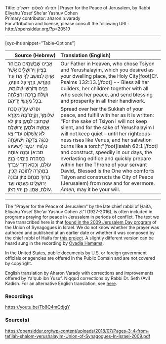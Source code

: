 <html>
<head></head>
<body>
Title: תפילה לשלום ירושלים | Prayer for the Peace of Jerusalem, by Rabbi Eliyahu Yosef She'ar Yashuv Cohen<br />
Primary contributor: aharon.n.varady<br />
For attribution and license, please consult the following URL: <a href="http://opensiddur.org/?p=20519">http://opensiddur.org/?p=20519</a>
<p />
<hr />

[xyz-ihs snippet="Table-Options"]<table style="margin-left: auto; margin-right: auto;" class="draggable">
<thead><tr><th id="x" style="text-align: right;">Source (Hebrew)</th><th style="text-align: left;">Translation (English)</th></tr></thead>
<tbody>
<tr>
<td style="vertical-align:top;">
<div class="liturgy" lang="he">
אָבִינוּ שֶׁבַּשָּׁמַֽיִם
הַבּוֹחֵר בְּצִיּוֹן וִירוּשָׁלַֽיִם
אֲשֶׁר אִוִּֽיתָ לְמוֹשַׁב לְךָ 
אֶת עִיר הַקֹּֽדֶשׁ,
בָּרֵךְ כׇּל בּוֹנֶֽיהָ, בָּנֶֽיהָ 
וְדוֹרְשֵׁי שְׁלוֹמָהּ,
וּשְׁלַח בְּרָכָה וְהַצְלָחָה בְּכׇל מַעֲשֵׂי יְדֵיהֶם.
</span></div></td>
 
<td style="vertical-align:top;">
<div class="english" lang="en">
Our Father in Heaven, 
who chose Tsiyon and Yerushalayim, 
which you desired as your dwelling place, 
the Holy City[foot]Cf. Psalms 132:13.[/foot] --
Bless all her builders, her children 
together with all who seek her peace, 
and send blessing and prosperity in all their handiwork.
</div></td></tr>


<tr><td style="vertical-align:top;">
<div class="liturgy" lang="he">
וּפְרֹשׂ עָלֶֽיהָ סֻכַּת שְׁלוֹמֶֽךָ,
וְקַֽיֶּם־בָּהּ מִקְרָא שֶׁכָּתוּב:
לְמַעַן צִיּוֹן לֹא אֶחֱשֶׁה 
וּלְמַעַן יְרוּשָׁלִַם לֹא אֶשְׁקוֹט
עַד־יֵצֵא כַנֹּגַהּ צִדְקָהּ 
וִישׁוּעָתָהּ כְּלַפִּיד יִבְעָר׃ <span class="citation">(ישעיהו סב:א)</span>
וּבְנֵה אוֹתָהּ בִּמְהֵרָה בְּיָמֵֽינוּ בִּנְיָן עוֹלָם,
וְכִסֵּא דָּוִד עַבְדְּךָ בִּמְהֵרָה לְתוֹכָהּ תָּכִין.
בָּרוּךְ מְנַחֵם צִיּוֹן 
וּבוֹנֵה יְרוּשָׁלַֽיִם
מֵעַתָּה וְעַד עוֹלָם,
אָמֵן. כֵּן יְהִי רָצוֹן.
</span></div></td>
 
<td style="vertical-align:top;">
<div class="english" lang="en">
Spread over her the Sukkah of your peace, 
and fulfill with her as it is written: 
“For the sake of Tsiyon I will not keep silent, 
and for the sake of Yerushalayim I will not keep quiet – 
until her righteousness rises like Venus, 
and her salvation burns like a torch;”[foot]Isaiah 62:1[/foot]
and construct, speedily in our days, the everlasting edifice
and quickly prepare within her the Throne of  your servant David,.
Blessed is the One who comforts Tsiyon 
and constructs the City of Peace (Jerusalem)
from now and for evermore. 
<em>Amen</em>, may it be your will.
</div></td></tr>
</tbody></table>

<hr />

The "Prayer for the Peace of Jerusalem" by the late chief rabbi of Ḥaifa, Eliyahu Yosef She'ar Yashuv Cohen zt"l (1927-2016), is often included in programs praying for peace in Jerusalem in periods of conflict. The text we have transcribed here is that <a href="http://www.unisyn.org.il/images/שבת-ירושלים/חוברת_תפילות_יום_ירושלים.pdf">found in the 2009 Jerusalem Day program</a> of the Union of Synagogues in Israel. We do not know whether the prayer was authored and published at an earlier date or whether it was composed by the chief rabbi of Haifa for <a href="https://www.bridgeofgold.com/%D7%A4%D7%A8%D7%95%D7%99%D7%A7%D7%98%D7%99%D7%9D-%D7%A2%D7%AA%D7%99%D7%93%D7%99%D7%99%D7%9D.html">this project</a>. A slightly different version can be heard sung in the recording by <a href="https://youtu.be/Tb8Q4mQdjgY">Ovadia Hamama</a>. 

In the United States, public documents by U.S. or foreign government officials or agencies are offered in the Public Domain and are not covered by copyright.

English translation by Aharon Varady with corrections and improvements offered by Ya'qub ibn Yusuf. Niqqud corrections by Rabbi Dr. Seth (Avi) Kadish. For an alternative English translation, see <a href="http://izionist.org/eng/prayer-peace-jerusalem/">here</a>.

<h3>Recordings</h3>

https://youtu.be/Tb8Q4mQdjgY

<h3>Source(s)</h3>

https://opensiddur.org/wp-content/uploads/2018/07/Pages-3-4-from-tefilah-shalom-yerushalayim-Union-of-Synagogues-In-Israel-2009.pdf


</body>
</html>